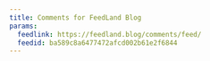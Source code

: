 ```yaml
---
title: Comments for FeedLand Blog
params:
  feedlink: https://feedland.blog/comments/feed/
  feedid: ba589c8a6477472afcd002b61e2f6844
---
```

